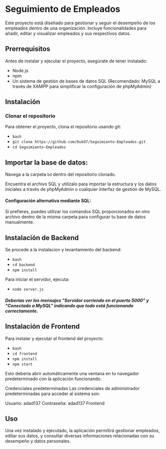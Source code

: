 # Seguimiento de Empleados

Este proyecto está diseñado para gestionar y seguir el desempeño de los empleados dentro de una organización. Incluye funcionalidades para añadir, editar y visualizar empleados y sus respectivos datos.

## Prerrequisitos

Antes de instalar y ejecutar el proyecto, asegúrate de tener instalado:

- Node.js
- npm
- Un sistema de gestión de bases de datos SQL (Recomendado: MySQL a través de XAMPP para simplificar la configuración de phpMyAdmin)

## Instalación

### Clonar el repositorio

Para obtener el proyecto, clona el repositorio usando git:

- `bash`
- `git clone https://github.com/DukO7/Seguimiento-Empleados.git`
- `cd Seguimiento-Empleados`

## Importar la base de datos:

Navega a la carpeta `bd` dentro del repositorio clonado.

Encuentra el archivo SQL y utilízalo para importar la estructura y los datos iniciales a través de phpMyAdmin o cualquier interfaz de gestión de MySQL.

#### Configuración alternativa mediante SQL:

Si prefieres, puedes utilizar los comandos SQL proporcionados en otro archivo dentro de la misma carpeta para configurar tu base de datos manualmente.

## Instalación de Backend

Se procede a la instalacion y levantamiento del backend:

- `bash`
- `cd backend`
- `npm install`
  
Para iniciar el servidor, ejecuta:

- `node server.js`


##### Deberías ver los mensajes "Servidor corriendo en el puerto 5000" y "Conectado a MySQL" indicando que todo está funcionando correctamente.

## Instalación de Frontend

Para instalar y ejecutar el frontend del proyecto:

- `bash`
- `cd frontend`
- `npm install`
- `npm start`

Esto debería abrir automáticamente una ventana en tu navegador predeterminado con la aplicación funcionando.


Credenciales predeterminadas
Las credenciales de administrador predeterminadas para acceder al sistema son:

Usuario: adad137
Contraseña: adad137
Frontend
## Uso
Una vez instalado y ejecutado, la aplicación permitirá gestionar empleados, editar sus datos, y consultar diversas informaciones relacionadas con su desempeño y datos personales.
